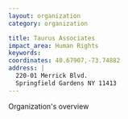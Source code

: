 ```yaml
---
layout: organization
category: organization

title: Taurus Associates
impact_area: Human Rights
keywords: 
coordinates: 40.67907,-73.74882
address: |
  220-01 Merrick Blvd.
  Springfield Gardens NY 11413
---
```

Organization's overview
